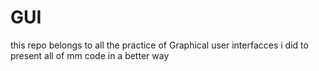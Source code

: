 # GUI
this repo belongs to all the practice of Graphical user interfacces i did to present all of mm code in a better way
